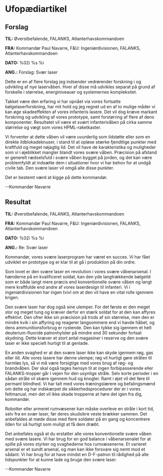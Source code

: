 # Ufopædiartikel

## Forslag

**TIL:** Øverstbefalende, FALANKS, Atlanterhavskommandoen

**FRA:** Kommandør Paul Navarre, F&U: Ingeniørdivisionen, FALANKS,
Atlanterhavskommandoen

**DATO:** %02i %s %i

**ANG.:** Forslag: Svær laser

Dette er en af flere forslag jeg indsender vedrørender forskning i og
udvikling af nye laservåben. Hver af disse må udvikles separat på grund
af forskelle i størrelse, energiniveauer og systemernes kompleksitet.

Takket være den erfaring vi har opnået via vores fortsatte
bølgelaserforskning, har mit hold og jeg regnet ud en af to mulige måder
vi kan øge skadeeffekten af vores infanteris lasere. Det vil dog kræve
markant forskning og udvikling af vores prototype, samt forstørring af
flere af dens komponenter. Resultatet vil være et svært infanterivåben
på cirka samme størrelse og vægt som vores HPML-raketkaster.

Vi forventer at dette våben vil være uvurderlig som ildstøtte eller som
en direkte ildblokadeknuser, i stand til at opløse stærke fjendtlige
punkter med kraftfuld og meget nøjagtig ild. Det vil have de
karakteristika og muligheder som vi i øjeblikket mangler blandt vores
svære våben. Præcision på afstand er generelt rædselsfuld i svære våben
bygget på jorden, og det kan være problemfyldt at indsætte dem i
situationer hvor vi har behov for at undgå civile tab. Den svære laser
vil omgå alle disse punkter.

Det er bestemt værd at kigge på dette kommandør.

--Kommandør Navarre

## Resultat

**TIL:** Øverstbefalende, FALANKS, Atlanterhavskommandoen

**FRA:** Kommandør Paul Navarre, F&U: Ingeniørdivisionen, FALANKS,
Atlanterhavskommandoen

**DATO:** %02i %s %i

**ANG.:** Re: Svær laser

Kommandør, vores svære laserprogram har været en succes. Vi har fået
udviklet en prototype og er klar til at gå i produktion på din ordre.

Som lovet er den svære laser en revolution i vores svære våbenarsenal. I
hænderne på en kvalificeret soldat, kan den yde langtrækkende bølgeild
som er både langt mere præcis end konventionelle svære våben og langt
mere kraftfulde end andre af vores laserdesign til infanteri. Vi i
ingeniørdivisionen har ingen tvivl om at den vil have en vital rolle
igennem krigen.

Den svære laser har dog også sine ulemper. For det første er den meget
stor og meget tung og kræver derfor en stærk soldat for at den kan
affyres effektivt. Den ofrer ikke sin præcision på trods af sin
størrelse, men den er mindre kvik i sin affyring og reagerer langsommere
end vi havde håbet, og dens ammunitionsforbrug er rystende. Den kan
tykke sig igennem et helt deuterium-fluoride patronhylster på mindre end
30 sekunder fortsat skydning. Dette kræver et stort antal magasiner i
reserve og den svære laser er ikke specielt hurtigt til at genlade.

En anden svaghed er at den svære laser ikke kan skyde igennem røg, gas
eller ild. Alle vores lasere har denne ulempe; røg vil hurtigt gøre
strålen til harmløs lys, så vi må være forsigtige med vores brug af røg-
og brandvåben. Der skal også tages hensyn til at ingen forbipasserende
eller FALANKS-tropper går i vejen for den usynlige stråle. Selv korte
perioder i en sådan stråle vil skære igennem hud og knogler. Ramt i øjet
vil det føre til permant blindhed. Vi har talt med vores træningslærere
og befalingsmænd om dette og har indskærpet de sikkerhedsprocedurer der
er i vores feltmanual, men det vil ikke skade tropperne at høre det igen
fra dig, kommandør.

Robotter eller armeret rumvæsener kan måske overleve en stråle i kort
tid, selv fra en svær laser, før deres skudsikre veste brækker sammen.
Det anbefaldes at møde disse med flere soldater på en gang og
koncentrere ilden for så hurtigt som muligt at få dem dræbt.

Det anbefales også at du erstatter alle vores konventionelle svære våben
med svære lasere. Vi har brug for en god balance i våbenarsenalet for at
spille på vores styrker og svaghederne hos rumvæsenerne. Et varieret
arsenal er et sundt arsenal, og man kan ikke forsvare sig nemt mod et
sådant. Vi har brug for at have mindst en D-F-patron til rådighed på
alle tidspunkter for at kunne lade og bruge den svære laser.

--Kommandør Navarre